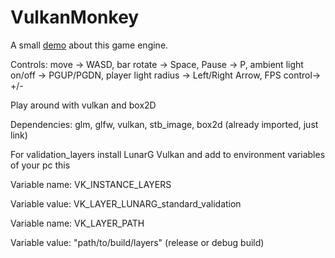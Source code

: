# VulkanMonkey

A small [demo](https://www.dropbox.com/s/vfkxy1qfr16ljkw/demo.7z?dl=0) about this game engine.

Controls: move -> WASD, bar rotate -> Space, Pause -> P, ambient light on/off -> PGUP/PGDN, player light radius -> Left/Right Arrow, FPS control-> +/- 

Play around with vulkan and box2D

Dependencies: glm, glfw, vulkan, stb_image, box2d (already imported, just link)

For validation_layers install LunarG Vulkan and add to environment variables of your pc this

Variable name: VK_INSTANCE_LAYERS

Variable value: VK_LAYER_LUNARG_standard_validation

Variable name: VK_LAYER_PATH

Variable value: "path/to/build/layers" (release or debug build)
